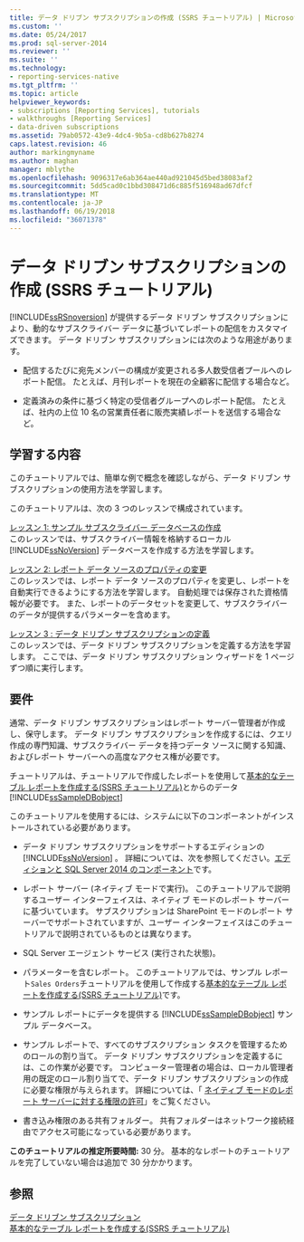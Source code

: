 ```yaml
---
title: データ ドリブン サブスクリプションの作成 (SSRS チュートリアル) | Microsoft Docs
ms.custom: ''
ms.date: 05/24/2017
ms.prod: sql-server-2014
ms.reviewer: ''
ms.suite: ''
ms.technology:
- reporting-services-native
ms.tgt_pltfrm: ''
ms.topic: article
helpviewer_keywords:
- subscriptions [Reporting Services], tutorials
- walkthroughs [Reporting Services]
- data-driven subscriptions
ms.assetid: 79ab0572-43e9-4dc4-9b5a-cd8b627b8274
caps.latest.revision: 46
author: markingmyname
ms.author: maghan
manager: mblythe
ms.openlocfilehash: 9096317e6ab364ae440ad921045d5bed38083af2
ms.sourcegitcommit: 5dd5cad0c1bbd308471d6c885f516948ad67dfcf
ms.translationtype: MT
ms.contentlocale: ja-JP
ms.lasthandoff: 06/19/2018
ms.locfileid: "36071378"
---
```

# <a name="create-a-data-driven-subscription-ssrs-tutorial"></a>データ ドリブン サブスクリプションの作成 (SSRS チュートリアル)
  [!INCLUDE[ssRSnoversion](../includes/ssrsnoversion-md.md)] が提供するデータ ドリブン サブスクリプションにより、動的なサブスクライバー データに基づいてレポートの配信をカスタマイズできます。 データ ドリブン サブスクリプションには次のような用途があります。  
  
-   配信するたびに宛先メンバーの構成が変更される多人数受信者プールへのレポート配信。 たとえば、月刊レポートを現在の全顧客に配信する場合など。  
  
-   定義済みの条件に基づく特定の受信者グループへのレポート配信。 たとえば、社内の上位 10 名の営業責任者に販売実績レポートを送信する場合など。  
  
## <a name="what-you-will-learn"></a>学習する内容  
 このチュートリアルでは、簡単な例で概念を確認しながら、データ ドリブン サブスクリプションの使用方法を学習します。  
  
 このチュートリアルは、次の 3 つのレッスンで構成されています。  
  
 [レッスン 1: サンプル サブスクライバー データベースの作成](lesson-1-creating-a-sample-subscriber-database.md)  
 このレッスンでは、サブスクライバー情報を格納するローカル [!INCLUDE[ssNoVersion](../includes/ssnoversion-md.md)] データベースを作成する方法を学習します。  
  
 [レッスン 2: レポート データ ソースのプロパティの変更](lesson-2-modifying-the-report-data-source-properties.md)  
 このレッスンでは、レポート データ ソースのプロパティを変更し、レポートを自動実行できるようにする方法を学習します。 自動処理では保存された資格情報が必要です。 また、レポートのデータセットを変更して、サブスクライバーのデータが提供するパラメーターを含めます。  
  
 [レッスン 3 : データ ドリブン サブスクリプションの定義](lesson-3-defining-a-data-driven-subscription.md)  
 このレッスンでは、データ ドリブン サブスクリプションを定義する方法を学習します。 ここでは、データ ドリブン サブスクリプション ウィザードを 1 ページずつ順に実行します。  
  
## <a name="requirements"></a>要件  
 通常、データ ドリブン サブスクリプションはレポート サーバー管理者が作成し、保守します。 データ ドリブン サブスクリプションを作成するには、クエリ作成の専門知識、サブスクライバー データを持つデータ ソースに関する知識、およびレポート サーバーへの高度なアクセス権が必要です。  
  
 チュートリアルは、チュートリアルで作成したレポートを使用して[基本的なテーブル レポートを作成する&#40;SSRS チュートリアル&#41;](create-a-basic-table-report-ssrs-tutorial.md)とからのデータ [!INCLUDE[ssSampleDBobject](../includes/sssampledbobject-md.md)]  
  
 このチュートリアルを使用するには、システムに以下のコンポーネントがインストールされている必要があります。  
  
-   データ ドリブン サブスクリプションをサポートするエディションの [!INCLUDE[ssNoVersion](../includes/ssnoversion-md.md)] 。 詳細については、次を参照してください。[エディションと SQL Server 2014 のコンポーネント](../sql-server/editions-and-components-of-sql-server-2016.md)です。  
  
-   レポート サーバー (ネイティブ モードで実行)。 このチュートリアルで説明するユーザー インターフェイスは、ネイティブ モードのレポート サーバーに基づいています。 サブスクリプションは SharePoint モードのレポート サーバーでサポートされていますが、ユーザー インターフェイスはこのチュートリアルで説明されているものとは異なります。  
  
-   SQL Server エージェント サービス (実行された状態)。  
  
-   パラメーターを含むレポート。 このチュートリアルでは、サンプル レポート`Sales Orders`チュートリアルを使用して作成する[基本的なテーブル レポートを作成する&#40;SSRS チュートリアル&#41;](create-a-basic-table-report-ssrs-tutorial.md)です。  
  
-   サンプル レポートにデータを提供する [!INCLUDE[ssSampleDBobject](../includes/sssampledbobject-md.md)] サンプル データベース。  
  
-   サンプル レポートで、すべてのサブスクリプション タスクを管理するためのロールの割り当て。 データ ドリブン サブスクリプションを定義するには、この作業が必要です。 コンピューター管理者の場合は、ローカル管理者用の既定のロール割り当てで、データ ドリブン サブスクリプションの作成に必要な権限が与えられます。 詳細については、「 [ネイティブ モードのレポート サーバーに対する権限の許可](security/granting-permissions-on-a-native-mode-report-server.md)」をご覧ください。  
  
-   書き込み権限のある共有フォルダー。 共有フォルダーはネットワーク接続経由でアクセス可能になっている必要があります。  
  
 **このチュートリアルの推定所要時間:** 30 分。 基本的なレポートのチュートリアルを完了していない場合は追加で 30 分かかります。  
  
## <a name="see-also"></a>参照  
 [データ ドリブン サブスクリプション](subscriptions/data-driven-subscriptions.md)   
 [基本的なテーブル レポートを作成する&#40;SSRS チュートリアル&#41;](create-a-basic-table-report-ssrs-tutorial.md)  
  
  